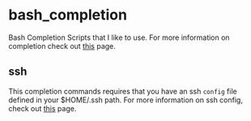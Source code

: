 # bash_completion
Bash Completion Scripts that I like to use. For more information on completion 
check out 
[this](https://www.gnu.org/software/bash/manual/html_node/Programmable-Completion-Builtins.html#Programmable-Completion-Builtins)
page.

## ssh
This completion commands requires that you have an ssh `config` file defined
in your $HOME/.ssh path. For more information on ssh config, check out
[this](https://www.ssh.com/ssh/config/) page.
